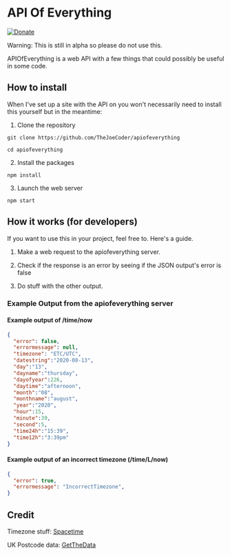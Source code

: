 # API Of Everything

[![Donate](https://img.shields.io/badge/Donate-PayPal-green.svg)](https://www.paypal.com/cgi-bin/webscr?cmd=_s-xclick&hosted_button_id=5DFKLGMU7QAMU&source=url)

Warning: This is still in alpha so please do not use this.

APIOfEverything is a web API with a few things that could possibly be useful in some code.

## How to install

When I've set up a site with the API on you won't necessarily need to install this yourself but in the meantime:

1. Clone the repository

```
git clone https://github.com/TheJoeCoder/apiofeverything

cd apiofeverything
```

2. Install the packages

```
npm install
```

3. Launch the web server

```
npm start
```


## How it works (for developers)

If you want to use this in your project, feel free to. Here's a guide.

1. Make a web request to the apiofeverything server.

2. Check if the response is an error by seeing if the JSON output's error is false

3. Do stuff with the other output.

### Example Output from the apiofeverything server

#### Example output of /time/now

```json
{
  "error": false,
  "errormessage": null,
  "timezone": "ETC/UTC",
  "datestring":"2020-08-13",
  "day":"13",
  "dayname":"thursday",
  "dayofyear":226,
  "daytime":"afternoon",
  "month":"08",
  "monthname":"august",
  "year":"2020",
  "hour":15,
  "minute":39,
  "second":5,
  "time24h":"15:39",
  "time12h":"3:39pm"
}
```

#### Example output of an incorrect timezone (/time/L/now)

```json
{
  "error": true,
  "errormessage": "IncorrectTimezone",
}
```

## Credit

Timezone stuff: [Spacetime](https://github.com/spencermountain/spacetime)

UK Postcode data: [GetTheData](https://www.getthedata.com/open-postcode-geo)
